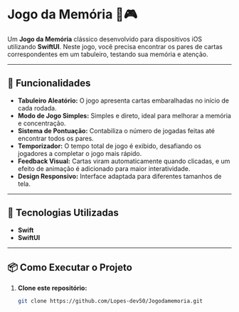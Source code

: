 # Jogo da Memória 🧠🎮

Um **Jogo da Memória** clássico desenvolvido para dispositivos iOS utilizando **SwiftUI**. Neste jogo, você precisa encontrar os pares de cartas correspondentes em um tabuleiro, testando sua memória e atenção.

---

## 🎯 Funcionalidades

- **Tabuleiro Aleatório:** O jogo apresenta cartas embaralhadas no início de cada rodada.
- **Modo de Jogo Simples:** Simples e direto, ideal para melhorar a memória e concentração.
- **Sistema de Pontuação:** Contabiliza o número de jogadas feitas até encontrar todos os pares.
- **Temporizador:** O tempo total de jogo é exibido, desafiando os jogadores a completar o jogo mais rápido.
- **Feedback Visual:** Cartas viram automaticamente quando clicadas, e um efeito de animação é adicionado para maior interatividade.
- **Design Responsivo:** Interface adaptada para diferentes tamanhos de tela.

---

## 🚀 Tecnologias Utilizadas

- **Swift**
- **SwiftUI**


---

## 📦 Como Executar o Projeto

1. **Clone este repositório:**

   ```bash
   git clone https://github.com/Lopes-dev50/Jogodamemoria.git
